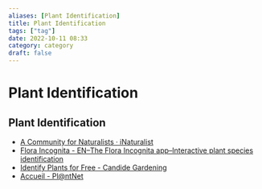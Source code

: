 ```yaml
---
aliases: [Plant Identification]
title: Plant Identification
tags: ["tag"]
date: 2022-10-11 08:33
category: category
draft: false
---
```


# Plant Identification

## Plant Identification

- [A Community for Naturalists · iNaturalist](https://www.inaturalist.org/)
- [Flora Incognita - EN–The Flora Incognita app–Interactive plant species identification](https://floraincognita.com/)
- [Identify Plants for Free - Candide Gardening](https://candidegardening.com/GB/identify-plants)
- [Accueil - Pl@ntNet](https://plantnet.org/en/)
